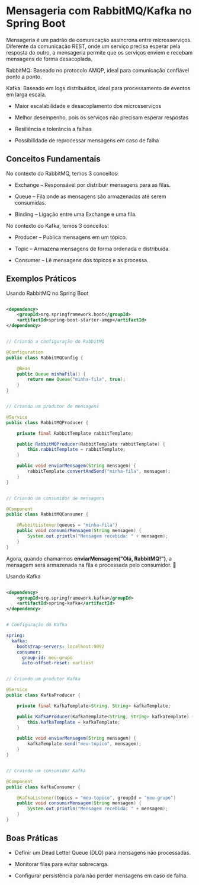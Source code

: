 # Mensageria com RabbitMQ/Kafka no Spring Boot

Mensageria é um padrão de comunicação assíncrona entre microsserviços. Diferente da comunicação REST, onde um serviço precisa esperar pela resposta do outro, a mensageria permite que os serviços enviem e recebam mensagens de forma desacoplada.

RabbitMQ: Baseado no protocolo AMQP, ideal para comunicação confiável ponto a ponto.

Kafka: Baseado em logs distribuídos, ideal para processamento de eventos em larga escala.

- Maior escalabilidade e desacoplamento dos microsserviços

- Melhor desempenho, pois os serviços não precisam esperar respostas

- Resiliência e tolerância a falhas

- Possibilidade de reprocessar mensagens em caso de falha

## Conceitos Fundamentais

No contexto do RabbitMQ, temos 3 conceitos:

- Exchange – Responsável por distribuir mensagens para as filas.

- Queue – Fila onde as mensagens são armazenadas até serem consumidas.

- Binding – Ligação entre uma Exchange e uma fila.

No contexto do Kafka, temos 3 conceitos:

- Producer – Publica mensagens em um tópico.

- Topic – Armazena mensagens de forma ordenada e distribuída.

- Consumer – Lê mensagens dos tópicos e as processa.

## Exemplos Práticos

Usando RabbitMQ no Spring Boot

``` XML

<dependency>
    <groupId>org.springframework.boot</groupId>
    <artifactId>spring-boot-starter-amqp</artifactId>
</dependency>

```

``` Java

// Criando a configuração do RabbitMQ

@Configuration
public class RabbitMQConfig {

    @Bean
    public Queue minhaFila() {
        return new Queue("minha-fila", true);
    }
}


// Criando um produtor de mensagens

@Service
public class RabbitMQProducer {

    private final RabbitTemplate rabbitTemplate;

    public RabbitMQProducer(RabbitTemplate rabbitTemplate) {
        this.rabbitTemplate = rabbitTemplate;
    }

    public void enviarMensagem(String mensagem) {
        rabbitTemplate.convertAndSend("minha-fila", mensagem);
    }
}


// Criando um consumidor de mensagens

@Component
public class RabbitMQConsumer {

    @RabbitListener(queues = "minha-fila")
    public void consumirMensagem(String mensagem) {
        System.out.println("Mensagem recebida: " + mensagem);
    }
}

```

Agora, quando chamarmos **enviarMensagem("Olá, RabbitMQ!")**, a mensagem será armazenada na fila e processada pelo consumidor. 🎉

Usando Kafka

``` XML

<dependency>
    <groupId>org.springframework.kafka</groupId>
    <artifactId>spring-kafka</artifactId>
</dependency>

```

``` yml

# Configuração do Kafka

spring:
  kafka:
    bootstrap-servers: localhost:9092
    consumer:
      group-id: meu-grupo
      auto-offset-reset: earliest

```

``` Java

// Criando um produtor Kafka

@Service
public class KafkaProducer {

    private final KafkaTemplate<String, String> kafkaTemplate;

    public KafkaProducer(KafkaTemplate<String, String> kafkaTemplate) {
        this.kafkaTemplate = kafkaTemplate;
    }

    public void enviarMensagem(String mensagem) {
        kafkaTemplate.send("meu-topico", mensagem);
    }
}


// Craindo um consumidor Kafka

@Component
public class KafkaConsumer {

    @KafkaListener(topics = "meu-topico", groupId = "meu-grupo")
    public void consumirMensagem(String mensagem) {
        System.out.println("Mensagem recebida: " + mensagem);
    }
}

```

## Boas Práticas

- Definir um Dead Letter Queue (DLQ) para mensagens não processadas.

- Monitorar filas para evitar sobrecarga.

- Configurar persistência para não perder mensagens em caso de falha.
